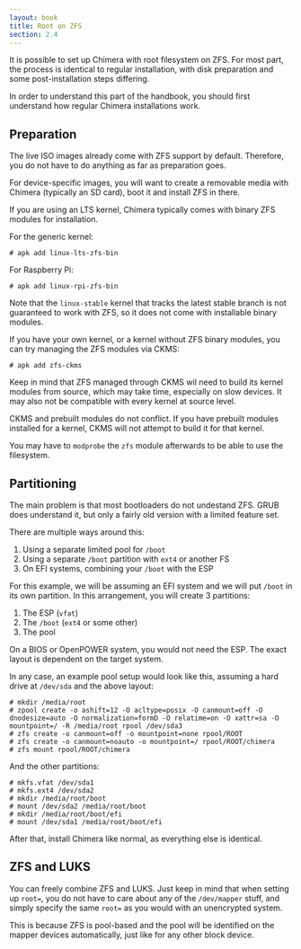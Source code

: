 ```yaml
---
layout: book
title: Root on ZFS
section: 2.4
---
```


It is possible to set up Chimera with root filesystem on ZFS. For
most part, the process is identical to regular installation, with
disk preparation and some post-installation steps differing.

In order to understand this part of the handbook, you should first
understand how regular Chimera installations work.

## Preparation

The live ISO images already come with ZFS support by default. Therefore,
you do not have to do anything as far as preparation goes.

For device-specific images, you will want to create a removable media
with Chimera (typically an SD card), boot it and install ZFS in there.

If you are using an LTS kernel, Chimera typically comes with binary
ZFS modules for installation.

For the generic kernel:

```
# apk add linux-lts-zfs-bin
```

For Raspberry Pi:

```
# apk add linux-rpi-zfs-bin
```

Note that the `linux-stable` kernel that tracks the latest stable branch
is not guaranteed to work with ZFS, so it does not come with installable
binary modules.

If you have your own kernel, or a kernel without ZFS binary modules, you
can try managing the ZFS modules via CKMS:

```
# apk add zfs-ckms
```

Keep in mind that ZFS managed through CKMS wil need to build its kernel
modules from source, which may take time, especially on slow devices.
It may also not be compatible with every kernel at source level.

CKMS and prebuilt modules do not conflict. If you have prebuilt modules
installed for a kernel, CKMS will not attempt to build it for that
kernel.

You may have to `modprobe` the `zfs` module afterwards to be able to
use the filesystem.

## Partitioning

The main problem is that most bootloaders do not undestand ZFS. GRUB
does understand it, but only a fairly old version with a limited feature
set.

There are multiple ways around this:

1. Using a separate limited pool for `/boot`
2. Using a separate `/boot` partition with `ext4` or another FS
3. On EFI systems, combining your `/boot` with the ESP

For this example, we will be assuming an EFI system and we will put `/boot`
in its own partition. In this arrangement, you will create 3 partitions:

1. The ESP (`vfat`)
2. The `/boot` (`ext4` or some other)
3. The pool

On a BIOS or OpenPOWER system, you would not need the ESP. The exact layout
is dependent on the target system.

In any case, an example pool setup would look like this, assuming a hard drive
at `/dev/sda` and the above layout:

```
# mkdir /media/root
# zpool create -o ashift=12 -O acltype=posix -O canmount=off -O dnodesize=auto -O normalization=formD -O relatime=on -O xattr=sa -O mountpoint=/ -R /media/root rpool /dev/sda3
# zfs create -o canmount=off -o mountpoint=none rpool/ROOT
# zfs create -o canmount=noauto -o mountpoint=/ rpool/ROOT/chimera
# zfs mount rpool/ROOT/chimera
```

And the other partitions:

```
# mkfs.vfat /dev/sda1
# mkfs.ext4 /dev/sda2
# mkdir /media/root/boot
# mount /dev/sda2 /media/root/boot
# mkdir /media/root/boot/efi
# mount /dev/sda1 /media/root/boot/efi
```

After that, install Chimera like normal, as everything else is identical.

## ZFS and LUKS

You can freely combine ZFS and LUKS. Just keep in mind that when setting up
`root=`, you do not have to care about any of the `/dev/mapper` stuff, and
simply specify the same `root=` as you would with an unencrypted system.

This is because ZFS is pool-based and the pool will be identified on the
mapper devices automatically, just like for any other block device.
